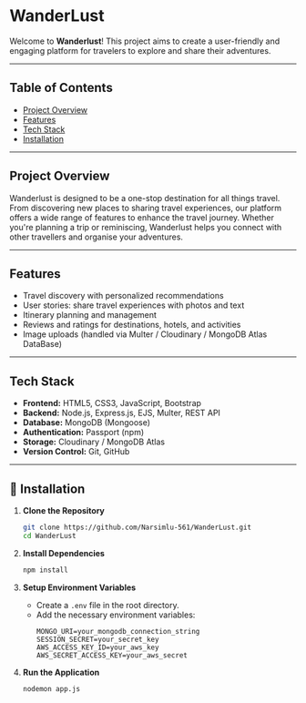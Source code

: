 # WanderLust

Welcome to **Wanderlust**! This project aims to create a user-friendly and engaging platform for travelers to explore and share their adventures.

---

## Table of Contents
- [Project Overview](#project-overview)
- [Features](#features)
- [Tech Stack](#tech-stack)
- [Installation](#installation)
---

## Project Overview
Wanderlust is designed to be a one-stop destination for all things travel. From discovering new places to sharing travel experiences, our platform offers a wide range of features to enhance the travel journey. Whether you're planning a trip or reminiscing, Wanderlust helps you connect with other travellers and organise your adventures.

---


## Features
- Travel discovery with personalized recommendations
- User stories: share travel experiences with photos and text
- Itinerary planning and management
- Reviews and ratings for destinations, hotels, and activities
- Image uploads (handled via Multer / Cloudinary / MongoDB Atlas DataBase)

---

## Tech Stack
- **Frontend:** HTML5, CSS3, JavaScript, Bootstrap  
- **Backend:** Node.js, Express.js, EJS, Multer, REST API  
- **Database:** MongoDB (Mongoose)  
- **Authentication:** Passport (npm)  
- **Storage:** Cloudinary / MongoDB Atlas
- **Version Control:** Git, GitHub

---

## 🚀 Installation

1. **Clone the Repository**
    ```bash
    git clone https://github.com/Narsimlu-561/WanderLust.git
    cd WanderLust
    ```

2. **Install Dependencies**
    ```bash
    npm install
    ```

3. **Setup Environment Variables**
    - Create a `.env` file in the root directory.
    - Add the necessary environment variables:
      ```env
      MONGO_URI=your_mongodb_connection_string
      SESSION_SECRET=your_secret_key
      AWS_ACCESS_KEY_ID=your_aws_key
      AWS_SECRET_ACCESS_KEY=your_aws_secret
      ```

4. **Run the Application**
    ```bash
    nodemon app.js
    ```
